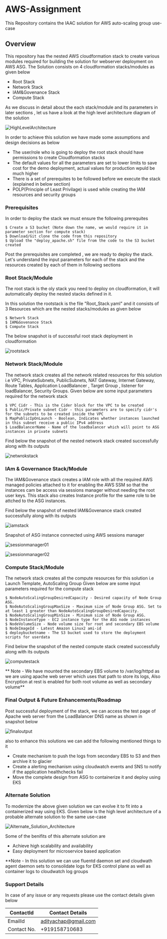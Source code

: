 # AWS-Assignment
This Repository contains the IAAC solution for AWS auto-scaling group use-case

## Overview

This repository has the nested AWS cloudformation stack to create various modules required for building the solution for webserver deployment on AWS ASG.
The Solution consists on 4 cloudformation stacks/modules as given below
  - Root Stack
  - Network Stack
  - IAM&Govenance Stack
  - Compute Stack

As we discuss in detail about the each stack/module and its parameters in later sections , let us have a look at the high level architecture diagram of the solution

![HighLevelArchitecture](./images/Architechture-Diagram.jpg)

In order to achieve this solution we have made some assumptions and design decisions as below

  - The user/role who is going to deploy the root stack should have permissions to create Cloudformation stacks
  - The default values for all the parameters are set to lower limits to save cost for the demo deployment, actual values for production wpuld be much higher
  - There is a set of prerequites to be followed before we execute the stack (explained in below section)
  - POLP(Principle of Least Privilage) is used while creating the IAM resources and security groups


### Prerequisites

In order to deploy the stack we must ensure the following prerequites

```
$ Create a S3 bucket (Note down the name, we would require it in parameter section for compute stack)
$ Download/Git clone the code from this repository
$ Upload the "deploy_apache.sh" file from the code to the S3 bucket created
```
Post the prerequisites are completed , we are ready to deploy the stack. Let's understand the input parameters for each of the stack and the resources created by each of them in following sections

### Root Stack/Module

The root stack is the oly stack you need to deploy on cloudformation, it will automatically deploy the nested stacks defined in it.

In this solution the rootstack is the file "Root_Stack.yaml" and it consists of 3 Resources which are the nested stacks/modules as given below

```
$ Network Stack
$ IAM&Govenance Stack
$ Compute Stack
```
The below snapshot is of successful root stack deployment in cloudformation

![rootstack](./images/rootstack.jpg)

### Network Stack/Module

The network stack creates all the network related resources for this solution i.e VPC, PrivateSubnets, PublicSubnets, NAT Gateway, Internet Gateway, Route Tables, Application LoadBalancer , Target Group , listener for loadBalancer, Security Groups.
Given below are some input parameters required for the network stack
```
$ VPC Cidr - This is the Cider block for the VPC to be created 
$ Public/Private subnet Cidr - this parameters are to specify cidr's for the subnets to be created inside the VPC
$ MapPublicIpOnLaunch - Boolean, Indicates whether instances launched in this subnet receive a public IPv4 address
$ LoadBalancerName - Name of the loadbalancer which will point to ASG instances in private subnets
```
Find below the snapshot of the nested network stack created successfully along with its outputs

![netwrokstack](./images/netwrokstack.jpg)


### IAm & Governance Stack/Module

The IAM&Govenance stack creates a IAM role with all the required AWS managed policies attached to it for enabling the AWS SSM so that the instances cam be access via sessions manager without needing the root user keys.
This stack also creates Instance profile for the same role to be attched to the ASG instances.

Find below the snapshot of nested IAM&Govenance stack created successfully along with its outputs

![iamstack](./images/iamstack.jpg)

Snapshot of ASG instance connected using AWS sessions manager

![sessionmanager01](./images/sessionmanager01.jpg)

![sessionmanager02](./images/sessionmanager02.jpg)

### Compute Stack/Module

The network stack creates all the compute resources for this solution i.e Launch Template, AutoScaling Group
Given below are some input parameters required for the compute stack
```
$ NodeAutoScalingGroupDesiredCapacity - Desired capacity of Node Group ASG.
$ NodeAutoScalingGroupMaxSize - Maximum size of Node Group ASG. Set to at least 1 greater than NodeAutoScalingGroupDesiredCapacity.
$ NodeAutoScalingGroupMinSize - Minimum size of Node Group ASG.
$ NodeInstanceType - EC2 instance type for the ASG node instances
$ NodeVolumeSize - Node volume size for root and secondary EBS volume
$ NodeImageId - Latest Amazon Linux2 ami-id
$ deploybucketname - The S3 bucket used to store the deployment scripts for userdata
```
Find below the snapshot of the nested compute stack created successfully along with its outputs

![computestack](./images/computestack.jpg)

** Note - We have mounted the secondary EBS volume to /var/log/httpd as we are using apache web server which uses that path to store its logs, Also Encryption at rest is enabled for both root volume as well as secondary volume**

### Final Output & Future Enhancements/Roadmap

Post successful deployment of the stack, we can access the test page of Apache web server from the LoadBalancer DNS name as shown in snapshot below

![finaloutput](./images/finaloutput.jpg)

also to enhance this solutions we can add the following mentioned things to it
  - Create mechanism to push the logs from secondary EBS to S3 and then archive it to glacier
  - Create a alerting mechanism using cloudwatch events and SNS to notify if the application healthchecks fail
  - Move the complete design from ASG to containerize it and deploy using EKS

### Alternate Solution

To modernize the above given solution we can evolve it to fit into a containerized way using EKS.
Given below is the high level architecture of a probable alternate solution to the same use-case


![Alternate_Solution_Architecture](./images/Alternate_Solution_Architecture.jpg)

Some of the benifits of this alternate solution are
  - Achieve high scalability and availability
  - Easy deployment for microservice based application

**Note - In this solution we can use fluentd daemon set and cloudwath agent daemon sets to consolidate logs for EKS control plane as well as container logs to cloudwatch log groups

### Support Details

In case of any issue or any requests please use the contact details given below

| ContactId | Contact Details |
| ------ | ------ |
| EmailId | adityachap@gmail.com |
| Contact No. | +919158710683 |
